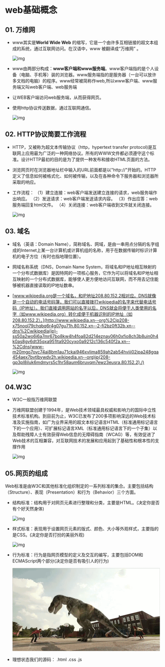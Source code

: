 # web基础概念

## 01. 万维网

- www其实是**World Wide Web** 的缩写，它是一个由许多互相链接的超文本组成的系统，通过互联网访问。在汉语中，www 被翻译成“万维网” 。

  ![img](https://tva1.sinaimg.cn/large/007S8ZIlgy1gffjxo25syj304g03xglk.jpg)

- www由两部分构成：**www客户端和www服务端**。www客户端指的是个人设备（电脑、手机等）装的浏览器。www服务端指的是服务器（一台可以放许多文档的电脑）的程序。www经常被简称作web,所以www客户端、www服务端又叫web客户端、web服务端

  

- 让WEB客户端访问web服务端，从而获得网页。

- 使用http协议传送数据，通过互联网通信。

  ![img](https://tva1.sinaimg.cn/large/007S8ZIlgy1gffk76qlozj30g405rq3d.jpg)

## 02. HTTP协议简要工作流程

- HTTP，又被称为超文本传输协议（http，hypertext transfer protocol)是互联网上应用最为广泛的一种网络协议。所有的WWW文件都必须遵守这个标准。设计HTTP最初的目的是为了提供一种发布和接收HTML页面的方法。

- 浏览网页时在浏览器地址栏中输入的URL前面都是以"http://"开始的。HTTP定义了信息如何被格式化、如何被传输，以及在各种命令下服务器和浏览器所采取的响应。

- 工作流程： （1）建立连接：web客户端发送建立连接的请求，web服务端作出响应。 （2）发送请求：web客户端发送请求内容。 （3）作出应答：web服务端回复html文件。 （4）关闭连接：web客户端收到文件就关闭连接。

  ![img](https://tva1.sinaimg.cn/large/007S8ZIlgy1gffkb5ocfjj30hj0bljs9.jpg)

## 03. 域名

- 域名（英语：Domain Name），简称域名、网域，是由一串用点分隔的名字组成的Internet上某一台计算机或计算机组的名称，用于在数据传输时标识计算机的电子方位（有时也指地理位置）。

- 网域名称系统（DNS，Domain Name System，将域名和IP地址相互映射的一个分布式数据库）是因特网的一项核心服务，它作为可以将域名和IP地址相互映射的一个分布式数据库，能够使人更方便地访问互联网，而不用去记住能够被机器直接读取的IP地址数串。

- [www.wikipedia.org是一个域名，和IP地址208.80.152.2相对应。DNS就像是一个自动的电话号码簿，我们可以直接拨打wikipedia的名字来代替电话号码（IP地址）。我们直接调用网站的名字以后，DNS就会将便于人类使用的名字（如www.wikipedia.org）转化成便于机器识别的IP地址（如208.80.152.2）。](http://www.wikipedia.xn--org%2Cip208-x75nool79chqbq6r4g07gu71h.80.152.xn--2-fi2bz0ft32b.xn--dns%2Cwikipedia(ip)-ss50a2wo6i6a7mr67bo8kw4h4foa82d214eznay06h0xfio8ch3b8uin0h4k0as8gv6dt35qxa951lta920cyxo0a9212c136c540f2a.xn--%2Cdns(www-m20mgo7ovc74ai8bm1au71ckai946xvlima859ah2ab54hviii02jpa248gqa454aex7bvtlbywdv2h.wikipedia.xn--org)ip(208-gp3pl8iluk6mdmyrs5c1hr58aum6bruvqm7ewz3eusra.80.152.2)./)

  ![img](https://tva1.sinaimg.cn/large/007S8ZIlgy1gffkddnh44j30fj07ydhr.jpg)

## 04.W3C

- W3C一般指万维网联盟

- 万维网联盟创建于1994年，是Web技术领域最具权威和影响力的国际中立性技术标准机构。到目前为止，W3C已发布了200多项影响深远的Web技术标准及实施指南，如广为业界采用的超文本标记语言HTML（标准通用标记语言下的一个应用）、可扩展标记语言XML（标准通用标记语言下的一个子集）以及帮助残障人士有效获得Web信息的无障碍指南（WCAG）等，有效促进了Web技术的互相兼容，对互联网技术的发展和应用起到了基础性和根本性的支撑作用

  ![img](https://tva1.sinaimg.cn/large/007S8ZIlgy1gffkgp6xgnj306603sq2w.jpg)

## 05.网页的组成

Web标准是由W3C和其他标准化组织制定的一系列标准的集合。主要包括结构（Structure）、表现（Presentation）和行为（Behavior）三个方面。

- 结构标准：结构用于对网页元素进行整理和分类，主要是HTML。(决定你是否有个好天然身体)

  ![img](https://tva1.sinaimg.cn/large/007S8ZIlgy1gffktb16chj30g407kjt5.jpg)

- 样式标准：表现用于设置网页元素的版式、颜色、大小等外观样式，主要指的是CSS。(决定你是否打扮的美丽外观)

  ![img](https://tva1.sinaimg.cn/large/007S8ZIlgy1gffktpikkbj30hf0alq4z.jpg)

- 行为标准：行为是指网页模型的定义及交互的编写，主要包括DOM和ECMAScript两个部分(决定你是否有吸引人的行为)

  ![timg](images/timg.gif)

- 理想状态我们的源码： .html .css .js